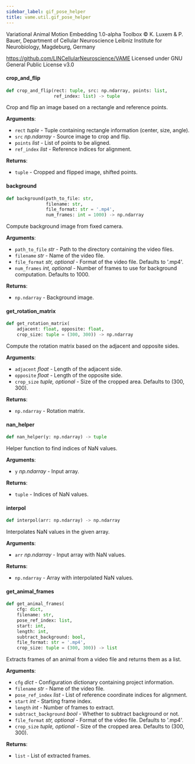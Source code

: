 ```yaml
---
sidebar_label: gif_pose_helper
title: vame.util.gif_pose_helper
---
```


Variational Animal Motion Embedding 1.0-alpha Toolbox
© K. Luxem &amp; P. Bauer, Department of Cellular Neuroscience
Leibniz Institute for Neurobiology, Magdeburg, Germany

https://github.com/LINCellularNeuroscience/VAME
Licensed under GNU General Public License v3.0

#### crop\_and\_flip

```python
def crop_and_flip(rect: tuple, src: np.ndarray, points: list,
                  ref_index: list) -> tuple
```

Crop and flip an image based on a rectangle and reference points.

**Arguments**:

- `rect` _tuple_ - Tuple containing rectangle information (center, size, angle).
- `src` _np.ndarray_ - Source image to crop and flip.
- `points` _list_ - List of points to be aligned.
- `ref_index` _list_ - Reference indices for alignment.
  

**Returns**:

- `tuple` - Cropped and flipped image, shifted points.

#### background

```python
def background(path_to_file: str,
               filename: str,
               file_format: str = '.mp4',
               num_frames: int = 1000) -> np.ndarray
```

Compute background image from fixed camera.

**Arguments**:

- `path_to_file` _str_ - Path to the directory containing the video files.
- `filename` _str_ - Name of the video file.
- `file_format` _str, optional_ - Format of the video file. Defaults to &#x27;.mp4&#x27;.
- `num_frames` _int, optional_ - Number of frames to use for background computation. Defaults to 1000.
  

**Returns**:

- `np.ndarray` - Background image.

#### get\_rotation\_matrix

```python
def get_rotation_matrix(
    adjacent: float, opposite: float,
    crop_size: tuple = (300, 300)) -> np.ndarray
```

Compute the rotation matrix based on the adjacent and opposite sides.

**Arguments**:

- `adjacent` _float_ - Length of the adjacent side.
- `opposite` _float_ - Length of the opposite side.
- `crop_size` _tuple, optional_ - Size of the cropped area. Defaults to (300, 300).
  

**Returns**:

- `np.ndarray` - Rotation matrix.

#### nan\_helper

```python
def nan_helper(y: np.ndarray) -> tuple
```

Helper function to find indices of NaN values.

**Arguments**:

- `y` _np.ndarray_ - Input array.
  

**Returns**:

- `tuple` - Indices of NaN values.

#### interpol

```python
def interpol(arr: np.ndarray) -> np.ndarray
```

Interpolates NaN values in the given array.

**Arguments**:

- `arr` _np.ndarray_ - Input array with NaN values.
  

**Returns**:

- `np.ndarray` - Array with interpolated NaN values.

#### get\_animal\_frames

```python
def get_animal_frames(
    cfg: dict,
    filename: str,
    pose_ref_index: list,
    start: int,
    length: int,
    subtract_background: bool,
    file_format: str = '.mp4',
    crop_size: tuple = (300, 300)) -> list
```

Extracts frames of an animal from a video file and returns them as a list.

**Arguments**:

- `cfg` _dict_ - Configuration dictionary containing project information.
- `filename` _str_ - Name of the video file.
- `pose_ref_index` _list_ - List of reference coordinate indices for alignment.
- `start` _int_ - Starting frame index.
- `length` _int_ - Number of frames to extract.
- `subtract_background` _bool_ - Whether to subtract background or not.
- `file_format` _str, optional_ - Format of the video file. Defaults to &#x27;.mp4&#x27;.
- `crop_size` _tuple, optional_ - Size of the cropped area. Defaults to (300, 300).
  

**Returns**:

- `list` - List of extracted frames.

